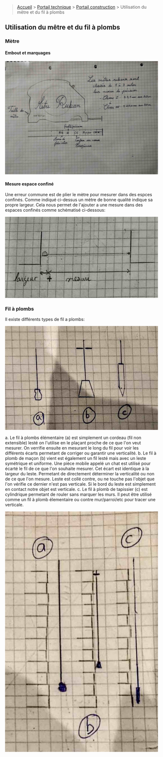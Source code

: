 > [Accueil](../../) > [Portail technique](../) > [Portail construction](./) > Utilisation du mêtre et du fil à plombs

## Utilisation du mêtre et du fil à plombs

### Mètre

#### Embout et marquages

![metre ruban](./images/metreruban.jpg)

#### Mesure espace confiné 

Une erreur commune est de plier le mètre pour mesurer dans des espces confinés. Comme indiqué ci-dessus un mètre de bonne qualité indique sa propre largeur. Cela nous permet de l'ajouter a une mesure dans des espaces confinés comme schématisé ci-dessous:

![metre pas de pli](./images/metre-paspli.jpg)

### Fil à plombs

Il existe différents types de fil a plombs:

![différents types de fils à plomb](./images/filsplombs-types.jpg)

a. Le fil à plombs élémentaire (a) est simplement un cordeau (fil non extensible) lesté on l'utilise en le plaçant proche de ce que l'on veut mesurer. On verrifie ensuite en mesurant le long du fil pour voir les différents écarts permetant de corriger ou garantir une verticalité.
b. Le fil à plomb de maçon (b) vient est également un fil lesté mais avec un leste symétrique et uniforme. Une pièce mobile appelé un chat est utilisé pour écarté le fil de ce que l'on souhaite mesurer. Cet écart est identique à la largeur du leste. Permetant de directement déterminer la verticalité ou non de ce que l'on mesure. Leste est collé contre, ou ne touche pas l'objet que l'on vérifie ce dernier n'est pas verticale. Si le bord du leste est simplement en contact notre objet est verticale.
c. Le fil à plomb de tapissier (c) est cylindrique permetant de rouler sans marquer les murs. Il peut être utilisé comme un fil à plomb élementaire ou contre mur/parroi/etc pour tracer une verticale.  

![utilisation](./images/filsplombs-utilisation.jpg)
